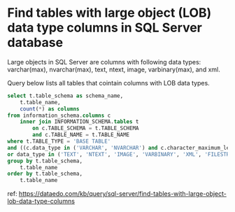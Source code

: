 # Find tables with large object (LOB) data type columns in SQL Server database

Large objects in SQL Server are columns with following data types: varchar(max), nvarchar(max), text, ntext, image, varbinary(max), and xml.

Query below lists all tables that cointain columns with LOB data types.


``` sql
select t.table_schema as schema_name,
    t.table_name, 
    count(*) as columns
from information_schema.columns c
    inner join INFORMATION_SCHEMA.tables t
        on c.TABLE_SCHEMA = t.TABLE_SCHEMA
        and c.TABLE_NAME = t.TABLE_NAME
where t.TABLE_TYPE = 'BASE TABLE' 
and ((c.data_type in ('VARCHAR', 'NVARCHAR') and c.character_maximum_length = -1)
or data_type in ('TEXT', 'NTEXT', 'IMAGE', 'VARBINARY', 'XML', 'FILESTREAM'))
group by t.table_schema, 
    t.table_name
order by t.table_schema, 
    t.table_name
```

ref: https://dataedo.com/kb/query/sql-server/find-tables-with-large-object-lob-data-type-columns